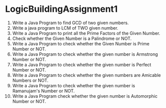 # LogicBuildingAssignment1
1. Write a Java Program to find GCD of two given numbers. <br/>
2. Write a java program to LCM of TWO given number. <br/>
3. Write a Java Program to print all the Prime Factors of the Given Number.  <br/>
4. Check whether the Given Number is a Palindrome or NOT.  <br/>
5. Write a Java Program to check whether the Given Number is Prime Number or NOT.  <br/>
6. Write a Java Program to check whether the given number is Armstrong Number or NOT.  <br/>
7. Write a Java Program to check whether the given number is Perfect Number or NOT.  <br/>
8. Write a Java Program to check whether the given numbers are Amicable Numbers or NOT. <br/>
9. Write a Java Program to check whether the given number is Ramanujam's Number or NOT. <br/>
10. Write a Java Program check whether the given number is Automorphic Number or NOT. <br/>
